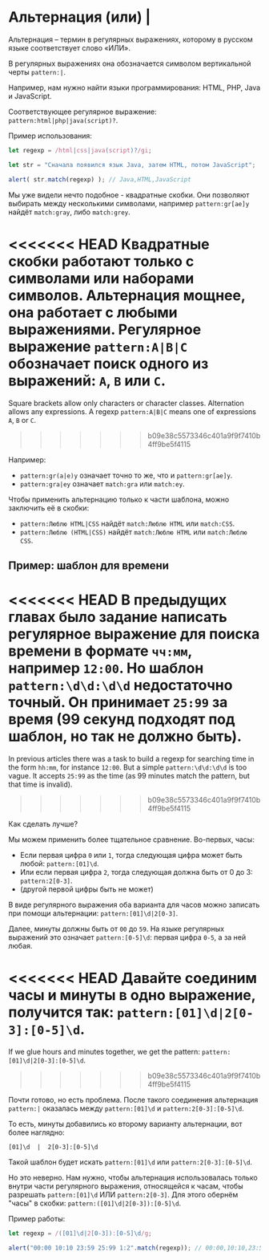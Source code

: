 # Альтернация (или) |

Альтернация – термин в регулярных выражениях, которому в русском языке соответствует слово «ИЛИ».

В регулярных выражениях она обозначается символом вертикальной черты `pattern:|`.

Например, нам нужно найти языки программирования: HTML, PHP, Java и JavaScript.

Соответствующее регулярное выражение: `pattern:html|php|java(script)?`.

Пример использования:

```js run
let regexp = /html|css|java(script)?/gi;

let str = "Сначала появился язык Java, затем HTML, потом JavaScript";

alert( str.match(regexp) ); // Java,HTML,JavaScript
```

Мы уже видели нечто подобное - квадратные скобки. Они позволяют выбирать между несколькими символами, например  `pattern:gr[ae]y` найдёт `match:gray`, либо `match:grey`.

<<<<<<< HEAD
Квадратные скобки работают только с символами или наборами символов. Альтернация мощнее, она работает с любыми выражениями. Регулярное выражение `pattern:A|B|C` обозначает поиск одного из выражений: `A`, `B` или `C`.
=======
Square brackets allow only characters or character classes. Alternation allows any expressions. A regexp `pattern:A|B|C` means one of expressions `A`, `B` or `C`.
>>>>>>> b09e38c5573346c401a9f9f7410b4ff9be5f4115

Например:

- `pattern:gr(a|e)y` означает точно то же, что и `pattern:gr[ae]y`.
- `pattern:gra|ey` означает `match:gra` или `match:ey`.

Чтобы применить альтернацию только к части шаблона, можно заключить её в скобки:
- `pattern:Люблю HTML|CSS` найдёт `match:Люблю HTML` или `match:CSS`.
- `pattern:Люблю (HTML|CSS)` найдёт `match:Люблю HTML` или `match:Люблю CSS`.

## Пример: шаблон для времени

<<<<<<< HEAD
В предыдущих главах было задание написать регулярное выражение для поиска времени в формате  `чч:мм`, например `12:00`. Но шаблон `pattern:\d\d:\d\d` недостаточно точный. Он принимает `25:99` за время (99 секунд подходят под шаблон, но так не должно быть).
=======
In previous articles there was a task to build a regexp for searching time in the form `hh:mm`, for instance `12:00`. But a simple `pattern:\d\d:\d\d` is too vague. It accepts `25:99` as the time (as 99 minutes match the pattern, but that time is invalid).
>>>>>>> b09e38c5573346c401a9f9f7410b4ff9be5f4115

Как сделать лучше?

Мы можем применить более тщательное сравнение. Во-первых, часы:

- Если первая цифра `0` или `1`, тогда следующая цифра может быть любой: `pattern:[01]\d`.
- Или если первая цифра `2`, тогда следующая должна быть от 0 до 3: `pattern:2[0-3]`.
- (другой первой цифры быть не может)

В виде регулярного выражения оба варианта для часов можно записать при помощи альтернации: `pattern:[01]\d|2[0-3]`.

Далее, минуты должны быть от `00` до `59`. На языке регулярных выражений это означает `pattern:[0-5]\d`: первая цифра `0-5`, а за ней любая.

<<<<<<< HEAD
Давайте соединим часы и минуты в одно выражение, получится так: `pattern:[01]\d|2[0-3]:[0-5]\d`.
=======
If we glue hours and minutes together, we get the pattern: `pattern:[01]\d|2[0-3]:[0-5]\d`.
>>>>>>> b09e38c5573346c401a9f9f7410b4ff9be5f4115

Почти готово, но есть проблема. После такого соединения альтернация `pattern:|` оказалась между `pattern:[01]\d` и `pattern:2[0-3]:[0-5]\d`.

То есть, минуты добавились ко второму варианту альтернации, вот более наглядно:

```
[01]\d  |  2[0-3]:[0-5]\d
```

Такой шаблон будет искать `pattern:[01]\d` или `pattern:2[0-3]:[0-5]\d`.

Но это неверно. Нам нужно, чтобы альтернация использовалась только внутри части регулярного выражения, относящейся к часам, чтобы разрешать `pattern:[01]\d` ИЛИ `pattern:2[0-3]`. Для этого обернём "часы" в скобки: `pattern:([01]\d|2[0-3]):[0-5]\d`.

Пример работы:

```js run
let regexp = /([01]\d|2[0-3]):[0-5]\d/g;

alert("00:00 10:10 23:59 25:99 1:2".match(regexp)); // 00:00,10:10,23:59
```
